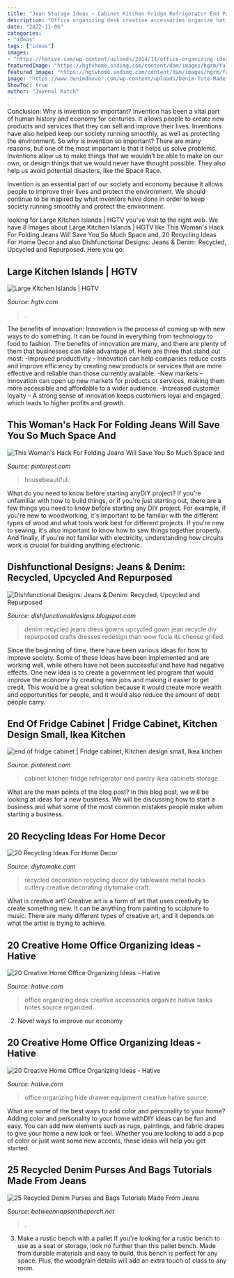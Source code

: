 ```yaml
---
title: "Jean Storage Ideas ~ Cabinet Kitchen Fridge Refrigerator End Pantry Ikea Cabinets Storage"
description: "Office organizing desk creative accessories organize hative tasks notes source organized"
date: "2022-11-06"
categories:
- "ideas"
tags: ["ideas"]
images:
- "https://hative.com/wp-content/uploads/2014/11/office-organizing-ideas/5-hide-office-equipment-in-drawer.jpg"
featuredImage: "https://hgtvhome.sndimg.com/content/dam/images/hgrm/fullset/2013/1/8/2/H2DSW202_large-kitchen-island-crop_s4x3.jpg.rend.hgtvcom.616.462.suffix/1405464322288.jpeg"
featured_image: "https://hgtvhome.sndimg.com/content/dam/images/hgrm/fullset/2013/1/8/2/H2DSW202_large-kitchen-island-crop_s4x3.jpg.rend.hgtvcom.616.462.suffix/1405464322288.jpeg"
image: "https://www.denimdoover.com/wp-content/uploads/Denim-Tote-Made-from-Recycled-Jeans-3.jpg"
ShowToc: true
author: "Juvenal Kutch"
---
```



Conclusion: Why is invention so important?
Invention has been a vital part of human history and economy for centuries. It allows people to create new products and services that they can sell and improve their lives. Inventions have also helped keep our society running smoothly, as well as protecting the environment.
So why is invention so important? There are many reasons, but one of the most important is that it helps us solve problems. Inventions allow us to make things that we wouldn’t be able to make on our own, or design things that we would never have thought possible. They also help us avoid potential disasters, like the Space Race.

 Invention is an essential part of our society and economy because it allows people to improve their lives and protect the environment. We should continue to be inspired by what inventors have done in order to keep society running smoothly and protect the environment.

	

		
looking for Large Kitchen Islands | HGTV you've visit to the right web. We have 8 Images about Large Kitchen Islands | HGTV like This Woman&#039;s Hack For Folding Jeans Will Save You So Much Space and, 20 Recycling Ideas For Home Decor and also Dishfunctional Designs: Jeans &amp; Denim: Recycled, Upcycled and Repurposed. Here you go:
		
    
## Large Kitchen Islands | HGTV

<img loading=lazy src="https://hgtvhome.sndimg.com/content/dam/images/hgrm/fullset/2013/1/8/2/H2DSW202_large-kitchen-island-crop_s4x3.jpg.rend.hgtvcom.616.462.suffix/1405464322288.jpeg" onerror="this.onerror=null;this.src='https://tse2.mm.bing.net/th?id=OIP.-XKHRPNneWv69nn8GG4ZUAHaFj&amp;pid=15.1';" alt="Large Kitchen Islands | HGTV">

_Source: hgtv.com_

>. 

	

The benefits of innovation:
Innovation is the process of coming up with new ways to do something. It can be found in everything from technology to food to fashion. The benefits of innovation are many, and there are plenty of them that businesses can take advantage of. Here are three that stand out most: 
-Improved productivity – Innovation can help companies reduce costs and improve efficiency by creating new products or services that are more effective and reliable than those currently available.
-New markets – Innovation can open up new markets for products or services, making them more accessible and affordable to a wider audience.
-Increased customer loyalty – A strong sense of innovation keeps customers loyal and engaged, which leads to higher profits and growth.

    
## This Woman&#039;s Hack For Folding Jeans Will Save You So Much Space And

<img loading=lazy src="https://i.pinimg.com/736x/5b/46/95/5b469517bc220615878d3953ce3d50cc.jpg" onerror="this.onerror=null;this.src='https://tse2.mm.bing.net/th?id=OIP.Nz9g_IY3DvrxxKDIa_v2fwHaHb&amp;pid=15.1';" alt="This Woman&#039;s Hack For Folding Jeans Will Save You So Much Space and">

_Source: pinterest.com_

>housebeautiful. 

	

What do you need to know before starting anyDIY project?
If you're unfamiliar with how to build things, or if you're just starting out, there are a few things you need to know before starting any DIY project. For example, if you're new to woodworking, it's important to be familiar with the different types of wood and what tools work best for different projects. If you're new to sewing, it's also important to know how to sew things together properly. And finally, if you're not familiar with electricity, understanding how circuits work is crucial for building anything electronic.

    
## Dishfunctional Designs: Jeans &amp; Denim: Recycled, Upcycled And Repurposed

<img loading=lazy src="https://lh5.googleusercontent.com/proxy/ntI27gAgNAEOONjzcn33cTdw09vtu1Vbr5m0MzGH4KUB34wnby5rse6Pz57AFLSAwzfnJudmKDNj1mxmmxdulF7wfj96fHc1pc_GZuSrxdx7cn7TBF5sfcC8rFoQXJCZx3Y=s0-d" onerror="this.onerror=null;this.src='https://tse2.mm.bing.net/th?id=OIP.WhV52JbMm-np9nlMAA_nvAAAAA&amp;pid=15.1';" alt="Dishfunctional Designs: Jeans &amp; Denim: Recycled, Upcycled and Repurposed">

_Source: dishfunctionaldesigns.blogspot.com_

>denim recycled jeans dress gowns upcycled gown jean recycle diy repurposed crafts dresses redesign than wow fccla its cheese grilled. 

	

Since the beginning of time, there have been various ideas for how to improve society. Some of these ideas have been implemented and are working well, while others have not been successful and have had negative effects. One new idea is to create a government led program that would improve the economy by creating new jobs and making it easier to get credit. This would be a great solution because it would create more wealth and opportunities for people, and it would also reduce the amount of debt people carry.

    
## End Of Fridge Cabinet | Fridge Cabinet, Kitchen Design Small, Ikea Kitchen

<img loading=lazy src="https://i.pinimg.com/originals/a4/5c/bd/a45cbd032d53d69935a6474aec7764d7.jpg" onerror="this.onerror=null;this.src='https://tse1.mm.bing.net/th?id=OIP.AnpD8ZdP6JnLBU-1NuTIPwHaJ3&amp;pid=15.1';" alt="end of fridge cabinet | Fridge cabinet, Kitchen design small, Ikea kitchen">

_Source: pinterest.com_

>cabinet kitchen fridge refrigerator end pantry ikea cabinets storage. 

	

What are the main points of the blog post?
In this blog post, we will be looking at ideas for a new business. We will be discussing how to start a business and what some of the most common mistakes people make when starting a business.

    
## 20 Recycling Ideas For Home Decor

<img loading=lazy src="https://www.diytomake.com/wp-content/uploads/2016/03/Metal-Tableware-DIY-Home-Decoration-Designs.jpg" onerror="this.onerror=null;this.src='https://tse1.mm.bing.net/th?id=OIP.FGUIu7Yw4hOtQIdZSpHzwwHaF0&amp;pid=15.1';" alt="20 Recycling Ideas For Home Decor">

_Source: diytomake.com_

>recycled decoration recycling decor diy tableware metal hooks cutlery creative decorating diytomake craft. 

	

What is creative art?
Creative art is a form of art that uses creativity to create something new. It can be anything from painting to sculpture to music. There are many different types of creative art, and it depends on what the artist is trying to achieve.

    
## 20 Creative Home Office Organizing Ideas - Hative

<img loading=lazy src="https://hative.com/wp-content/uploads/2014/11/office-organizing-ideas/10-stackable-desk-accessories.jpg" onerror="this.onerror=null;this.src='https://tse2.mm.bing.net/th?id=OIP.SGbcGQM0BG95ho3J1fDXWAHaJQ&amp;pid=15.1';" alt="20 Creative Home Office Organizing Ideas - Hative">

_Source: hative.com_

>office organizing desk creative accessories organize hative tasks notes source organized. 

	

2. Novel ways to improve our economy

    
## 20 Creative Home Office Organizing Ideas - Hative

<img loading=lazy src="https://hative.com/wp-content/uploads/2014/11/office-organizing-ideas/5-hide-office-equipment-in-drawer.jpg" onerror="this.onerror=null;this.src='https://tse2.mm.bing.net/th?id=OIP.lVQ4CC3McuSrQFPHWMAaXwHaJ_&amp;pid=15.1';" alt="20 Creative Home Office Organizing Ideas - Hative">

_Source: hative.com_

>office organizing hide drawer equipment creative hative source. 

	

What are some of the best ways to add color and personality to your home?
Adding color and personality to your home withDIY ideas can be fun and easy. You can add new elements such as rugs, paintings, and fabric drapes to give your home a new look or feel. Whether you are looking to add a pop of color or just want some new accents, these ideas will help you get started.

    
## 25 Recycled Denim Purses And Bags Tutorials Made From Jeans

<img loading=lazy src="https://www.denimdoover.com/wp-content/uploads/Denim-Tote-Made-from-Recycled-Jeans-3.jpg" onerror="this.onerror=null;this.src='https://tse3.mm.bing.net/th?id=OIP.vflt_4_kghrAkHAjH03GDAHaLG&amp;pid=15.1';" alt="25 Recycled Denim Purses and Bags Tutorials Made From Jeans">

_Source: betweennapsontheporch.net_

>. 

	

3. Make a rustic bench with a pallet
If you're looking for a rustic bench to use as a seat or storage, look no further than this pallet bench. Made from durable materials and easy to build, this bench is perfect for any space. Plus, the woodgrain details will add an extra touch of class to any room.

